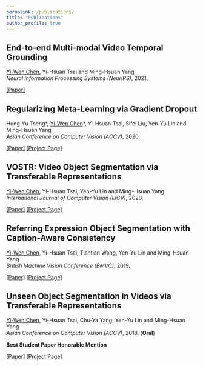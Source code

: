 ```yaml
---
permalink: /publications/
title: "Publications"
author_profile: true
---
```


## End-to-end Multi-modal Video Temporal Grounding
<ins>Yi-Wen Chen</ins>, Yi-Hsuan Tsai and Ming-Hsuan Yang <br />
*Neural Information Processing Systems (NeurIPS)*, 2021.

[[Paper]](https://arxiv.org/abs/2107.05624)

## Regularizing Meta-Learning via Gradient Dropout
Hung-Yu Tseng\*, <ins>Yi-Wen Chen</ins>\*, Yi-Hsuan Tsai, Sifei Liu, Yen-Yu Lin and Ming-Hsuan Yang <br />
*Asian Conference on Computer Vision (ACCV)*, 2020.

[[Paper]](https://arxiv.org/abs/2004.05859)
[[Project Page]](https://github.com/hytseng0509/DropGrad)

## VOSTR: Video Object Segmentation via Transferable Representations
<ins>Yi-Wen Chen</ins>, Yi-Hsuan Tsai, Yen-Yu Lin and Ming-Hsuan Yang <br />
*International Journal of Computer Vision (IJCV)*, 2020.

[[Paper]](https://wenz116.github.io/files/IJCV20_VOSTR.pdf)
[[Project Page]](https://github.com/wenz116/TransferSeg)

## Referring Expression Object Segmentation with Caption-Aware Consistency
<ins>Yi-Wen Chen</ins>, Yi-Hsuan Tsai, Tiantian Wang, Yen-Yu Lin and Ming-Hsuan Yang <br />
*British Machine Vision Conference (BMVC)*, 2019.

[[Paper]](https://arxiv.org/abs/1910.04748)
[[Project Page]](https://github.com/wenz116/lang2seg)

## Unseen Object Segmentation in Videos via Transferable Representations
<ins>Yi-Wen Chen</ins>, Yi-Hsuan Tsai, Chu-Ya Yang, Yen-Yu Lin and Ming-Hsuan Yang <br />
*Asian Conference on Computer Vision (ACCV)*, 2018. (**Oral**)

**Best Student Paper Honorable Mention**

[[Paper]](https://arxiv.org/abs/1901.02444)
[[Project Page]](https://github.com/wenz116/TransferSeg)

